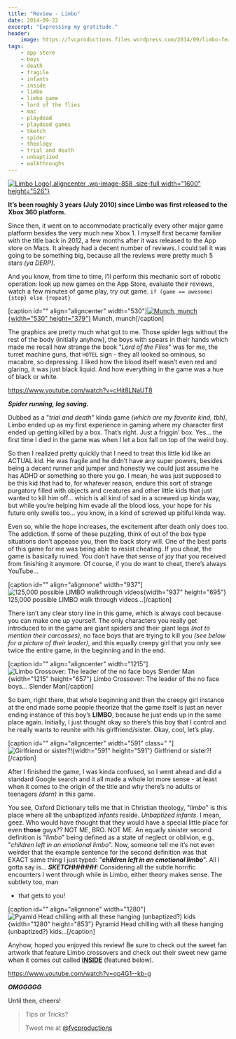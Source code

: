```yaml
---
title: "Review - Limbo"
date: 2014-09-22
excerpt: "Expressing my gratitude."
header:
    image: https://fvcproductions.files.wordpress.com/2014/09/limbo-featurebanner.jpg?w=1024&h=435&crop=1
tags:
    - app store
    - boys
    - death
    - fragile
    - infants
    - inside
    - limbo
    - limbo game
    - lord of the flies
    - mac
    - playdead
    - playdead games
    - Sketch
    - spider
    - theology
    - trial and death
    - unbaptized
    - walkthroughs
---
```


[![Limbo
Logo](https://fvcproductions.files.wordpress.com/2014/09/aac70-limbo_logo.png){.aligncenter
.wp-image-858 .size-full width="1600"
height="526"}](https://fvcproductions.files.wordpress.com/2014/09/aac70-limbo_logo.png)

**It’s been roughly 3 years (July 2010) since Limbo was first released
to the Xbox 360 platform.**

Since then, it went on to accommodate practically every other major game
platform besides the very much new Xbox 1. I myself first became
familiar with the title back in 2012, a few months after it was released
to the App store on Macs. It already had a decent number of reviews. I
could tell it was going to be something big, because all the reviews
were pretty much 5 stars *(ya DERP)*.

And you know, from time to time, I’ll perform this mechanic sort of
robotic operation: look up new games on the App Store, evaluate their
reviews, watch a few minutes of game play, try out game.
`if (game == awesome) {stop} else {repeat}`

\[caption id="" align="aligncenter" width="530"\][![Munch,
munch](https://www.blogcdn.com/www.joystiq.com/media/2011/12/limboxmas-530.jpg){width="530"
height="379"}](https://www.blogcdn.com/www.joystiq.com/media/2011/12/limboxmas-530.jpg)
Munch, munch\[/caption\]

The graphics are pretty much what got to me. Those spider legs without
the rest of the body (initially anyhow), the boys with spears in their
hands which made me recall how strange the book "*Lord of the Flies*"
was for me, the turret machine guns, that `HOTEL` sign - they all looked
so ominous, so macabre, so depressing. I liked how the blood itself
wasn’t even red and glaring, it was just black liquid. And how
everything in the game was a hue of black or white.

https://www.youtube.com/watch?v=cHjt8LNaUT8

***Spider running, log saving.***

Dubbed as a "*trial and death*" kinda game *(which are my favorite kind,
tbh)*, Limbo ended up as my first experience in gaming where my
character first ended up getting killed by a box. That’s right. Just a
friggin' box. Yes... the first time I died in the game was when I let a
box fall on top of the weird boy.

So then I realized pretty quickly that I need to treat this little kid
like an ACTUAL kid. He was fragile and he didn’t have any super powers,
besides being a decent runner and jumper and honestly we could just
assume he has ADHD or something so there you go. I mean, he was just
supposed to be this kid that had to, for whatever reason, endure this
sort of strange purgatory filled with objects and creatures and other
little kids that just wanted to kill him off… which is all kind of sad
in a screwed up kinda way, but while you’re helping him evade all the
blood loss, your hope for his future only swells too... you know, in a
kind of screwed up pitiful kinda way.

Even so, while the hope increases, the excitement after death only does
too. The addiction. If some of these puzzling, think of out of the box
type situations don’t appease you, then the back story will. One of the
best parts of this game for me was being able to resist cheating. If you
cheat, the game is basically ruined. You don’t have that sense of joy
that you received from finishing it anymore. Of course, if you do want
to cheat, there’s always YouTube…

\[caption id="" align="alignnone" width="937"\]![125,000 possible LIMBO
walkthrough
videos](https://fvcproductions.files.wordpress.com/2014/09/screenshot-2014-09-22-12-10-20.png){width="937"
height="695"} 125,000 possible LIMBO walk through videos…\[/caption\]

There isn’t any clear story line in this game, which is always cool
because you can make one up yourself. The only characters you really get
introduced to in the game are giant spiders and their giant legs *(not
to mention their carcasses)*, no face boys that are trying to kill you
*(see below for a picture of their leader)*, and this equally creepy
girl that you only see twice the entire game, in the beginning and in
the end.

\[caption id="" align="aligncenter" width="1215"\]![Limbo Crossover: The
leader of the no face boys Slender
Man](https://th00.deviantart.net/fs71/PRE/f/2013/048/c/4/limbo_ft__slender_man_by_iresarts-d5vaea7.png){width="1215"
height="657"} Limbo Crossover: The leader of the no face boys… Slender
Man\[/caption\]

So bam, right there, that whole beginning and then the creepy girl
instance at the end made some people theorize that the game itself is
just an never ending instance of this boy’s **LIMBO**, because he just
ends up in the same place again. Initially, I just thought okay so
there’s this boy that I control and he really wants to reunite with his
girlfriend/sister. Okay, cool, let’s play.

\[caption id="" align="aligncenter" width="591" class=" "\]![Girlfriend
or
sister?!](https://fc05.deviantart.net/fs70/f/2012/176/a/7/welcome_to_limbo_by_kumonokuni-d54ums6.png){width="591"
height="591"} Girlfriend or sister?!\[/caption\]

After I finished the game, I was kinda confused, so I went ahead and did
a standard Google search and it all made a whole lot more sense - at
least when it comes to the origin of the title and why there’s no adults
or teenagers *(darn)* in this game.

You see, Oxford Dictionary tells me that in Christian theology,
"*limbo*" is this place where all the unbaptized *infants* reside.
*Unbaptized infants*. I mean, geez. Who would have thought that they
would have a special little place for even **those** guys?? NOT ME, BRO.
NOT ME. An equally sinister second definition is "*limbo*" being defined
as a state of neglect or oblivion, e.g., "*children left in an emotional
limbo*". Now, someone tell me it’s not even weirder that the example
sentence for the second definition was that EXACT same thing I just
typed: "***children left in an emotional limbo***". All I gotta say is…
***SKETCHHHHHH***! Considering all the subtle horrific encounters I went
through while in Limbo, either theory makes sense. The subtlety too, man
- that gets to you!

\[caption id="" align="alignnone" width="1280"\]![Pyamid Head chilling
with all these hanging (unbaptized?)
kids](https://fc04.deviantart.net/fs71/i/2012/034/3/3/pyramid_head_in_limbo__by_z0h3-d4oj0fa.jpg){width="1280"
height="853"} Pyramid Head chilling with all these hanging (unbaptized?)
kids…\[/caption\]

Anyhow, hoped you enjoyed this review! Be sure to check out the sweet
fan artwork that feature Limbo crossovers and check out their sweet new
game when it comes out called [**INSIDE**](https://playdead.com/inside/)
(featured below).

https://www.youtube.com/watch?v=op4G1--kb-g

***OMGGGGG***

Until then, cheers!

> Tips or Tricks?
>
> Tweet me at [@fvcproductions](https://twitter.com/fvcproductions)
